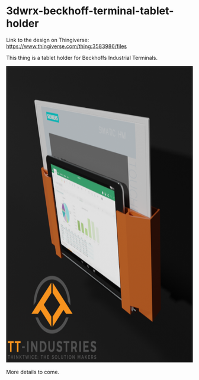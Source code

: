 # 3dwrx-beckhoff-terminal-tablet-holder
Link to the design on Thingiverse:
https://www.thingiverse.com/thing:3583986/files

This thing is a tablet holder for Beckhoffs Industrial Terminals.

<p align="center">
  <img 
    width="800"
    height="800"
    src="https://github.com/thomaszipf/3dwrx-Beckhoff-Terminal-Tablet-Holder/blob/main/Images/Beckhoff-Terminal-Tablet-Holder.PNG"
  >
</p>


More details to come.
